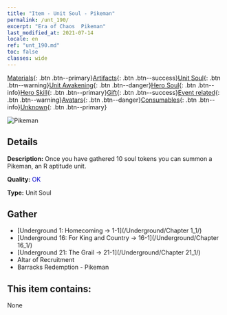 ```yaml
---
title: "Item - Unit Soul - Pikeman"
permalink: /unt_190/
excerpt: "Era of Chaos  Pikeman"
last_modified_at: 2021-07-14
locale: en
ref: "unt_190.md"
toc: false
classes: wide
---
```

 [Materials](/Items/){: .btn .btn--primary}[Artifacts](/Items/Artifacts/){: .btn .btn--success}[Unit Soul](/Items/UnitSoul/){: .btn .btn--warning}[Unit Awakening](/Items/UnitAwakening/){: .btn .btn--danger}[Hero Soul](/Items/HeroSoul/){: .btn .btn--info}[Hero Skill](/Items/HeroSkill/){: .btn .btn--primary}[Gift](/Items/Gift/){: .btn .btn--success}[Event related](/Items/Events/){: .btn .btn--warning}[Avatars](/Items/Avatars/){: .btn .btn--danger}[Consumables](/Items/Consumables/){: .btn .btn--info}[Unknown](/Items/Unknown/){: .btn .btn--primary}

 ![Pikeman](/images/u/ti_jibing.jpg)

## Details
 **Description:** Once you have gathered 10 soul tokens you can summon a Pikeman, an R aptitude unit.

 **Quality:** <span style="color: #0000CD">OK</span>

 **Type:** Unit Soul

## Gather

*    [Underground 1: Homecoming -> 1-1](/Underground/Chapter 1_1/) 
*    [Underground 16: For King and Country -> 16-1](/Underground/Chapter 16_1/) 
*    [Underground 21: The Grail -> 21-1](/Underground/Chapter 21_1/) 
*    Altar of Recruitment 
*    Barracks Redemption - Pikeman 

## This item contains:

  None

